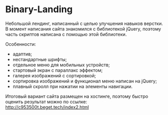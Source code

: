 # Binary-Landing

Небольшой лендинг, написанный с целью улучшения навыков верстки. 
В момент написания сайта знакомился с библиотекой jQuery, поэтому часть скриптов написана с помощью этой библиотеки.

Особенности:
- адаптив;
- нестандартные шрифты;
- отдельное меню для мобильных устройств;
- стартовый экран с параллакс эффектом;
- галерея изображений с сортировкой;
- сортировка изображений и функционал меню написан на jQuery;
- плавный скролл при нажатии на элементы навигации.

Итоговый вариант сайта размещен на хостинге, поэтому быстро оценить результат можно по ссылке: http://c953500t.beget.tech/index2.html

